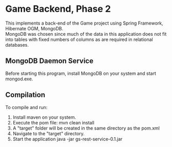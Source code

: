 # Game Backend, Phase 2
This implements a back-end of the Game project using Spring Framework, Hibernate OGM, MongoDB.  
MongoDB was chosen since much of the data in this application does not fit into tables with fixed numbers of columns as are required in relational databases.  

MongoDB Daemon Service
-----------------------------
Before starting this program, install MongoDB on your system and start mongod.exe.

Compilation
------------------------------
To compile and run:
1. Install maven on your system.
2. Execute the pom file:
    mvn clean install
3. A "target" folder will be created in the same directory as the pom.xml
4. Navigate to the "target" directory.
5. Start the application
    java -jar gs-rest-service-0.1.jar

